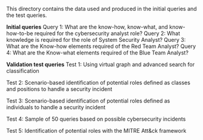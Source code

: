 This directory contains the data used and produced in the initial queries and the test queries.

**Initial queries**
Query 1: What are the know-how, know-what, and know-how-to-be required for the cybersecurity analyst role?
Query 2: What knowledge is required for the role of System Security Analyst?
Query 3: What are the Know-how elements required of the Red Team Analyst?
Query 4: What are the Know-what elements required of the Blue Team Analyst?

**Validation test queries**
Test 1: Using virtual graph and advanced search for classification

Test 2:	Scenario-based identification of potential roles defined as classes and positions to handle a security incident

Test 3: Scenario-based identification of potential roles defined as individuals to handle a security incident

Test 4: Sample of 50 queries based on possible cybersecurity incidents

Test 5: Identification of potential roles with the MITRE Att&ck framework
